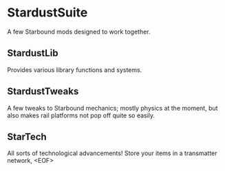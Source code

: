 # StardustSuite
A few Starbound mods designed to work together.


## StardustLib
Provides various library functions and systems.

## StardustTweaks
A few tweaks to Starbound mechanics; mostly physics at the moment, but also makes rail platforms not pop off quite so easily.

## StarTech
All sorts of technological advancements! Store your items in a transmatter network, \<EOF\>

